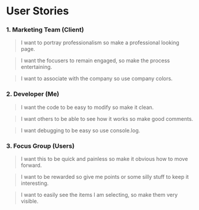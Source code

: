 User Stories
============

### 1. Marketing Team (Client)
  >I want to portray professionalism so make a professional looking page.

  >I want the focusers to remain engaged, so make the process entertaining.

  >I want to associate with the company so use company colors.

### 2. Developer (Me)
  >I want the code to be easy to modify so make it clean.

  >I want others to be able to see how it works so make good comments.

  >I want debugging to be easy so use console.log.

### 3. Focus Group (Users)
  >I want this to be quick and painless so make it obvious how to move forward.

  >I want to be rewarded so give me points or some silly stuff to keep it interesting.

  >I want to easily see the items I am selecting, so make them very visible.
